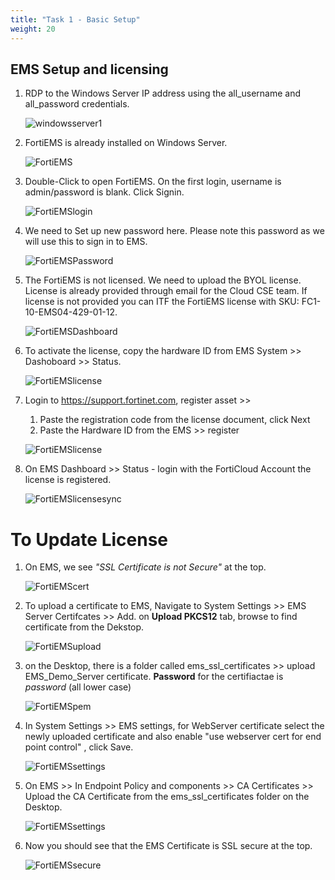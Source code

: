 ```yaml
---
title: "Task 1 - Basic Setup"
weight: 20
---
```


## EMS Setup and licensing

1. RDP to the Windows Server IP address using the all_username and all_password credentials.

    ![windowsserver1](../images/windowsserver-01.jpg)

2. FortiEMS is already installed on Windows Server. 

    ![FortiEMS](../images/windowsserver-02.jpg)


3. Double-Click to open FortiEMS. On the first login, username is admin/password is blank. Click Signin. 

    ![FortiEMSlogin](../images/windowsserver-03.jpg)

4. We need to Set up new password here. Please note this password as we will use this to sign in to EMS. 

    ![FortiEMSPassword](../images/windowsserver-04.jpg)


5. The FortiEMS is not licensed. We need to upload the BYOL license. License is already provided through email for the Cloud CSE    team. If license is not provided you can ITF the FortiEMS license with SKU: FC1-10-EMS04-429-01-12. 
    
    ![FortiEMSDashboard](../images/windowsserver-05.jpg)

6. To activate the license, copy the hardware ID from EMS System >> Dashoboard >> Status. 

    ![FortiEMSlicense](../images/windowsserver-06.jpg)

7. Login to https://support.fortinet.com, register asset >>
    
    1. Paste the registration code from the license document, click Next
    2. Paste the Hardware ID from the EMS >> register

    ![FortiEMSlicense](../images/windowsserver-07.jpg)

8. On EMS Dashboard >> Status - login with the FortiCloud Account the license is registered. 

    ![FortiEMSlicensesync](../images/windowsserver-08.jpg)

# To Update License

1. On EMS, we see _"SSL Certificate is not Secure"_ at the top. 

    ![FortiEMScert](../images/emscerts-01.jpg)

2. To upload a certificate to EMS, Navigate to System Settings >> EMS Server Certifcates >> Add. on **Upload PKCS12** tab, browse to find certificate from the Dekstop. 

    ![FortiEMSupload](../images/emscerts-02.jpg)

3. on the Desktop, there is a folder called ems_ssl_certificates >> upload EMS_Demo_Server certificate. **Password** for the certifiactae is _password_ (all lower case)

    ![FortiEMSpem](../images/emscerts-03.jpg)

4. In System Settings >> EMS settings, for WebServer certificate select the newly uploaded certificate and also enable "use webserver cert for end point control" , click Save. 

    ![FortiEMSsettings](../images/emscerts-04.jpg)

5. On EMS >> In Endpoint Policy and components >> CA Certificates >> Upload the CA Certificate from the ems_ssl_certificates folder on the Desktop. 

    ![FortiEMSsettings](../images/emscerts-05.jpg)

6. Now you should see that the EMS Certificate is SSL secure at the top. 

    ![FortiEMSsecure](../images/emscerts-06.jpg)
